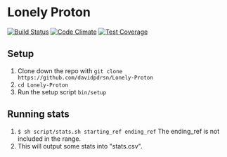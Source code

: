Lonely Proton
=============

[![Build Status](https://travis-ci.org/davidpdrsn/Lonely-Proton.svg)](https://travis-ci.org/davidpdrsn/Lonely-Proton)
[![Code Climate](https://codeclimate.com/github/davidpdrsn/Lonely-Proton/badges/gpa.svg)](https://codeclimate.com/github/davidpdrsn/Lonely-Proton)
[![Test Coverage](https://codeclimate.com/github/davidpdrsn/Lonely-Proton/badges/coverage.svg)](https://codeclimate.com/github/davidpdrsn/Lonely-Proton)

Setup
-----

1. Clone down the repo with `git clone https://github.com/davidpdrsn/Lonely-Proton`
2. `cd Lonely-Proton`
3. Run the setup script `bin/setup`

Running stats
-------------

1. `$ sh script/stats.sh starting_ref ending_ref`
   The ending_ref is not included in the range.
2. This will output some stats into "stats.csv".
